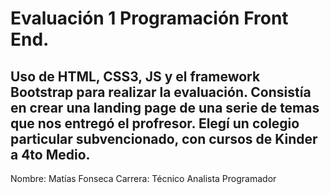 # Evaluación 1 Programación Front End.
Uso de HTML, CSS3, JS y el framework Bootstrap para realizar la evaluación.
Consistía en crear una landing page de una serie de temas que nos entregó el profresor. Elegí un colegio particular subvencionado, con cursos de Kinder a 4to Medio.
--
Nombre: Matías Fonseca
Carrera: Técnico Analista Programador
